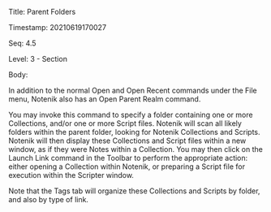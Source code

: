 Title:  Parent Folders

Timestamp: 20210619170027

Seq:    4.5

Level:  3 - Section

Body: 

In addition to the normal Open and Open Recent commands under the File menu, Notenik also has an Open Parent Realm command. 

You may invoke this command to specify a folder containing one or more Collections, and/or one or more Script files. Notenik will scan all likely folders within the parent folder, looking for Notenik Collections and Scripts. Notenik will then display these Collections and Script files within a new window, as if they were Notes within a Collection. You may then click on the Launch Link command in the Toolbar to perform the appropriate action: either opening a Collection within Notenik, or preparing a Script file for execution within the Scripter window. 

Note that the Tags tab will organize these Collections and Scripts by folder, and also by type of link.
